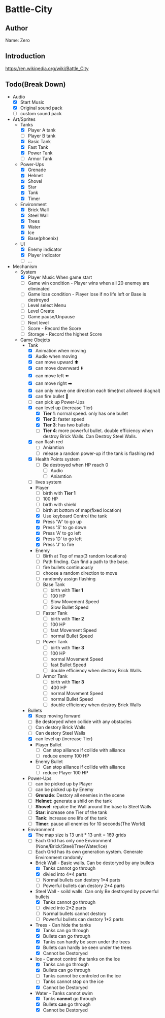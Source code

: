 # Battle-City
## Author
Name: Zero
## Introduction
<https://en.wikipedia.org/wiki/Battle_City>
## Todo(Break Down)

- Audio
  - [x] Start Music
  - [x] Original sound pack
  - [ ] custom sound pack
- Art/Sprites
  - Tanks
    - [x] Player A tank
    - [ ] Player B tank
    - [x] Basic Tank
    - [x] Fast Tank
    - [x] Power Tank
    - [ ] Armor Tank
  - Power-Ups
    - [x] Grenade
    - [x] Helmet
    - [x] Shovel
    - [x] Star
    - [x] Tank
    - [x] Timer
  - Environment
    - [x] Brick Wall
    - [x] Steel Wall
    - [x] Trees
    - [x] Water
    - [x] Ice
    - [x] Base(phoenix)
  - UI
    - [x] Enemy indicator
    - [x] Player indicator
    - [ ] ...
- Mechanism
  - System
    - [x] Player Music When game start
    - [ ] Game win condition - Player wins when all 20 enemey are eliminated
    - [ ] Game lose condition - Player lose if no life left or Base is destroyed
    - [ ] Level select Menu
    - [ ] Level Create
    - [ ] Game pause/Unpause
    - [ ] Next level
    - [ ] Score - Record the Score
    - [ ] Storage - Record the highest Score
  - Game Obejcts
    - Tank
      - [x] Animation when moving
      - [x] Audio when moving
      - [x] can move upward ⬆️
      - [x] can move downward ⬇️
      - [x] can move left ⬅️
      - [x] can move right ➡️
      - [x] can only move one direction each time(not allowed diagnal)
      - [x] can fire bullet 🔫
      - [ ] can pick up Power-Ups
      - [x] can level up (increase Tier)
        - [x] **Tier 1**: normal speed. only has one bullet
        - [x] **Tier 2**: faster speed
        - [x] **Tier 3**: has two bullets
        - [ ] **Tier 4**: more powerful bullet. double efficiency when destroy Brick Walls. Can Destroy Steel Walls.
      - [x] can flash red
        - [ ] Aniamtion
        - [ ] release a random power-up if the tank is flashing red
      - [x] Health Points system
        - [ ] Be destroyed when HP reach 0
          - [ ] Audio
          - [ ] Aniamtion
      - [ ] lives system
      - Player
        - [ ] birth with **Tier 1**
        - [ ] 100 HP
        - [ ] birth with shield
        - [ ] birth at bottom of map(fixed location)
        - [x] Use keyboard Control the tank
        - [x] Press 'W' to go up
        - [x] Press 'S' to go down
        - [x] Press 'A' to go left
        - [x] Press 'D' to go left
        - [x] Press 'J' to fire
      - Enemy
        - [ ] Birth at Top of map(3 random locations)
        - [ ] Path finding. Can find a path to the base.
        - [ ] fire bullets continuously
        - [ ] choose a random direction to move
        - [ ] randomly assign flashing  
        - [ ] Base Tank
          - [ ] birth with **Tier 1**
          - [ ] 100 HP
          - [ ] Slow Movement Speed
          - [ ] Slow Bullet Speed
        - [ ] Faster Tank
          - [ ] birth with **Tier 2**
          - [ ] 100 HP
          - [ ] fast Movement Speed
          - [ ] normal Bullet Speed
        - [ ] Power Tank
          - [ ] birth with **Tier 3**
          - [ ] 100 HP
          - [ ] normal Movement Speed
          - [ ] fast Bullet Speed
          - [ ] double efficiency when destroy Brick Walls.
        - [ ] Armor Tank
          - [ ] birth with **Tier 3**
          - [ ] 400 HP
          - [ ] normal Movement Speed
          - [ ] normal Bullet Speed
          - [ ] double efficiency when destroy Brick Walls
    - Bullets
      - [x] Keep moving forward
      - [ ] Be destoryed when collide with any obstacles
      - [ ] Can destory Brick Walls
      - [ ] Can destory Steel Walls
      - [x] can level up (increase Tier)
      - Player Bullet
        - [ ] Can stop alliance if collide with alliance
        - [ ] reduce enemy 100 HP
      - Enemy Bullet
        - [ ] Can stop alliance if collide with alliance
        - [ ] reduce Player 100 HP
    - Power-Ups
      - [ ] can be picked up by Player
      - [ ] can be picked up by Enemy
      - [ ] **Grenade**: Destory all enemies in the scene
      - [ ] **Helmet**: generate a shild on the tank
      - [ ] **Shovel**: repalce the Wall around the base to Steel Walls
      - [ ] **Star**: increase one Tier of the tank
      - [ ] **Tank**: increase one life of the tank
      - [ ] **Timer**: pause all enemies for 10 seconds(The World)
    - Environment
      - [x] The map size is 13 unit * 13 unit = 169 grids
      - [ ] Each Grid has only one Environment (None/Brick/Steel/Tree/Water/Ice)
      - [ ] Each Grid has its own generation system. Generate Environment randomly
      - Brick Wall - Basic walls. Can be destoryed by any bullets
        - [x] Tanks cannot go through
        - [x] divied into 4*4 parts
        - [ ] Normal bullets can destory 1*4 parts
        - [ ] Powerful bullets can destory 2*4 parts
      - Steel Wall - soild walls. Can only Be destroyed by powerful bullets
        - [x] Tanks cannot go through
        - [ ] divied into 2*2 parts
        - [ ] Normal bullets cannot destory
        - [ ] Powerful bullets can destory 1*2 parts
      - Trees - Can hide the tanks
        - [x] Tanks can go through
        - [x] Bullets can go through
        - [x] Tanks can hardly be seen under the trees
        - [x] Bullets can hardly be seen under the trees
        - [x] Cannot be Destoryed
      - Ice - Cannot control the tanks on the Ice
        - [x] Tanks can go through
        - [x] Bullets can go through
        - [ ] Tanks cannot be controled on the ice
        - [ ] Tanks cannot stop on the ice
        - [x] Cannot be Destoryed
      - Water - Tanks cannot swim
        - [x] Tanks **cannot** go through
        - [x] Bullets **can** go through
        - [x] Cannot be Destoryed

